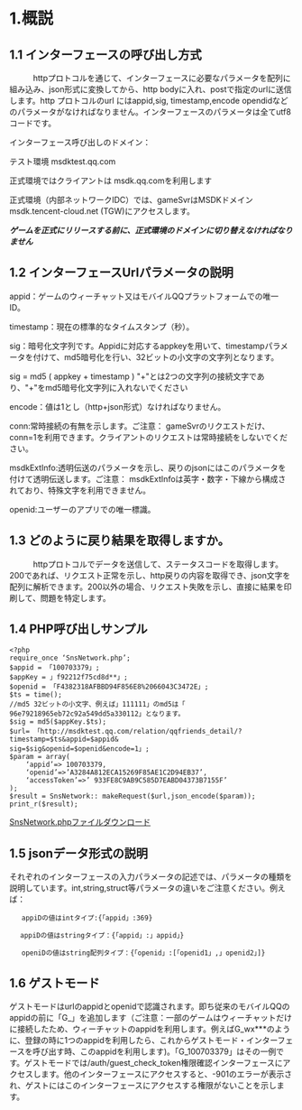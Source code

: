 ﻿1.概説
===
1.1 インターフェースの呼び出し方式
---
　　　httpプロトコルを通じて、インターフェースに必要なパラメータを配列に組み込み、json形式に変換してから、http bodyに入れ、postで指定のurlに送信します。http プロトコルのurl にはappid,sig, timestamp,encode opendidなどのパラメータがなければなりません。インターフェースのパラメータは全てutf8コードです。

インターフェース呼び出しのドメイン：

テスト環境 msdktest.qq.com 

正式環境ではクライアントは msdk.qq.comを利用します

正式環境（内部ネットワークIDC）では、gameSvrはMSDKドメイン msdk.tencent-cloud.net (TGW)にアクセスします。


***ゲームを正式にリリースする前に、正式環境のドメインに切り替えなければなりません***

1.2 インターフェースUrlパラメータの説明
---
appid：ゲームのウィーチャット又はモバイルQQプラットフォームでの唯一ID。

timestamp：現在の標準的なタイムスタンプ（秒）。

sig：暗号化文字列です。Appidに対応するappkeyを用いて、timestampパラメータを付けて、md5暗号化を行い、32ビットの小文字の文字列となります。

sig =  md5 ( appkey + timestamp ) "+"とは2つの文字列の接続文字であり、"+"をmd5暗号化文字列に入れないでください

encode：値は1とし（http+json形式）なければなりません。

conn:常時接続の有無を示します。ご注意： gameSvrのリクエストだけ、conn=1を利用できます。クライアントのリクエストは常時接続をしないでください。

msdkExtInfo:透明伝送のパラメータを示し、戻りのjsonにはこのパラメータを付けて透明伝送します。ご注意： msdkExtInfoは英字・数字・下線から構成されており、特殊文字を利用できません。

openid:ユーザーのアプリでの唯一標識。

1.3 どのように戻り結果を取得しますか。
---
　　　httpプロトコルでデータを送信して、ステータスコードを取得します。200であれば、リクエスト正常を示し、http戻りの内容を取得でき、json文字を配列に解析できます。200以外の場合、リクエスト失敗を示し、直接に結果を印刷して、問題を特定します。

1.4 PHP呼び出しサンプル
---
	<?php
	require_once ‘SnsNetwork.php’;
	$appid = 「100703379」;
	$appKey = 」f92212f75cd8d**」;
	$openid = 「F4382318AFBBD94F856E8%2066043C3472E」;
	$ts = time();
	//md5 32ビットの小文字、例えば」111111」のmd5は「 96e79218965eb72c92a549dd5a330112」となります。
	$sig = md5($appKey.$ts);
	$url= 「http://msdktest.qq.com/relation/qqfriends_detail/?timestamp=$ts&appid=$appid&
	sig=$sig&openid=$openid&encode=1」;
	$param = array(
		‘appid’=> 100703379,
		‘openid’=>’A3284A812ECA15269F85AE1C2D94EB37’,
		‘accessToken’=>’ 933FE8C9AB9C585D7EABD04373B7155F’
	);
	$result = SnsNetwork:: makeRequest($url,json_encode($param));
	print_r($result);


<a href="SnsNetwork.php.txt" target="_blank">SnsNetwork.phpファイルダウンロード</a>

1.5 jsonデータ形式の説明
---
それぞれのインターフェースの入力パラメータの記述では、パラメータの種類を説明しています。int,string,struct等パラメータの違いをご注意ください。例えば：
   
	   appiDの値はintタイプ:{「appid」:369}
	
	　 appiDの値はstringタイプ：{「appid」:」appid」}
	   
       openiDの値はstring配列タイプ：{「openid」:[「openid1」,」openid2」]}

1.6 ゲストモード
---
ゲストモードはurlのappidとopenidで認識されます。即ち従来のモバイルQQのappidの前に「G_」を追加します（ご注意：一部のゲームはウィーチャットだけに接続したため、ウィーチャットのappidを利用します。例えばG_wx***のように、登録の時に1つのappidを利用したら、これからゲストモード・インターフェースを呼び出す時、このappidを利用します)。「G_100703379」はその一例です。ゲストモードでは/auth/guest_check_token権限確認インターフェースにアクセスします。他のインターフェースにアクセスすると、-901のエラーが表示され、ゲストにはこのインターフェースにアクセスする権限がないことを示します。

